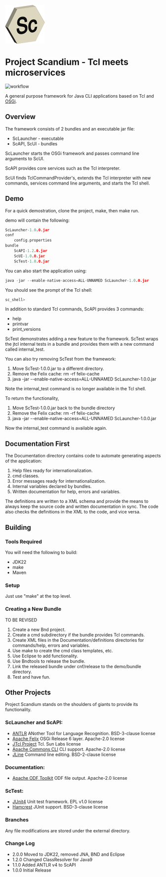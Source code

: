 ![Alt text](./assets/ScLogo128.png)
# Project Scandium - Tcl meets microservices

![workflow](https://github.com/veriktig/scandium/actions/workflows/build.yml/badge.svg)

A general purpose framework for Java CLI applications based on Tcl and [OSGi](https://www.osgi.org).

## Overview
The framework consists of 2 bundles and an executable jar file:
* ScLauncher - executable
* ScAPI, ScUI - bundles

ScLauncher starts the OSGi framework and passes command line arguments to ScUI.

ScAPI provides core services such as the Tcl interpreter.

ScUI finds TclCommandProvider's, extends the Tcl interpreter with new commands, services command line arguments, and starts the Tcl shell.

## Demo

For a quick demostration, clone the project, make, then make run.

demo will contain the following:

```c
ScLauncher-1.0.0.jar
conf
    config.properties
bundle
    ScAPI-1.2.0.jar
    ScUI-1.0.0.jar
    ScTest-1.0.0.jar
```

You can also start the application using:
```c
java -jar --enable-native-access=ALL-UNNAMED ScLauncher-1.0.0.jar
```

You should see the prompt of the Tcl shell:
```c
sc_shell>
```

In addition to standard Tcl commands, ScAPI provides 3 commands:
* help
* printvar
* print_versions

ScTest demonstrates adding a new feature to the framework.
ScTest wraps the jtcl internal tests in a bundle and provides them with a new command called internal_test.

You can also try removing ScTest from the framework:

1. Move ScTest-1.0.0.jar to a different directory.
2. Remove the Felix cache: rm -rf felix-cache
3. java -jar --enable-native-access=ALL-UNNAMED ScLauncher-1.0.0.jar

Note the internal_test command is no longer available in the Tcl shell.

To return the functionality,

1. Move ScTest-1.0.0.jar back to the bundle directory
2. Remove the Felix cache: rm -rf felix-cache
3. java -jar --enable-native-access=ALL-UNNAMED ScLauncher-1.0.0.jar

Now the internal_test command is available again.

## Documentation First
The Documentation directory contains code to automate generating aspects of the application:

1. Help files ready for internationalization.
2. cmd classes.
3. Error messages ready for internationalization.
4. Internal variables declared by bundles.
5. Written documentation for help, errors and variables.

The definitions are written to a XML schema and provide the means to always keep the source code and written documentation in sync. The code also checks the definitions in the XML to the code, and vice versa.

## Building

### Tools Required
You will need the following to build:
* JDK22
* make
* Maven

### Setup

Just use "make" at the top level.

### Creating a New Bundle

TO BE REVISED

1. Create a new Bnd project.
2. Create a cmd subdirectory if the bundle provides Tcl commands.
3. Create XML files in the Documentation/definitions directories for commands/help, errors and variables.
4. Use make to create the cmd class templates, etc.
5. Use Eclipse to add functionality.
6. Use Bndtools to release the bundle.
7. Link the released bundle under cnf/release to the demo/bundle directory.
8. Test and have fun.

## Other Projects
Project Scandium stands on the shoulders of giants to provide its functionality.
### ScLauncher and ScAPI:
* [ANTLR](http://www.antlr.org) ANother Tool for Language Recognition. BSD-3-clause license
* [Apache Felix](http://felix.apache.org) OSGi Release 6 layer. Apache-2.0 license
* [JTcl Project](http://jtcl-project.github.io/jtcl/) Tcl. Sun Labs license
* [Apache Commons CLI](https://commons.apache.org/proper/commons-cli/) CLI support. Apache-2.0 license
* [JLine](https://github.com/jline/jline3.git) Command line editing. BSD-2-clause license

### Documentation:
* [Apache ODF Toolkit](http://incubator.apache.org/odftoolkit/index.html) ODF file output. Apache-2.0 license

### ScTest:
* [JUnit4](https://junit.org/junit4/) Unit test framework. EPL v1.0 license
* [Hamcrest](http://hamcrest.org/) JUnit support. BSD-3-clause license

### Branches
Any file modifications are stored under the external directory.

### Change Log
* 2.0.0 Moved to JDK22, removed JNA, BND and Eclipse
* 1.2.0 Changed ClassResolver for Java9
* 1.1.0 Added ANTLR v4 to ScAPI
* 1.0.0 Initial Release
